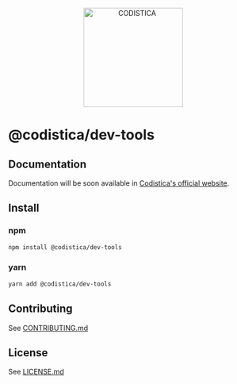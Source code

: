 
<!--suppress HtmlDeprecatedAttribute -->

<br/>

<div align="center">
  <a href="https://www.codistica.com">
    <img height="200" src="https://codistica-public.s3-eu-west-1.amazonaws.com/logo-full.png" alt="CODISTICA">
  </a>
  <br>
  
</div>


# @codistica/dev-tools

## Documentation

Documentation will be soon available in [Codistica's official website][coidistica-js-docs-url].


## Install

### npm
```bash
npm install @codistica/dev-tools
```

### yarn
```bash
yarn add @codistica/dev-tools
```

## Contributing

See [CONTRIBUTING.md](https://github.com/codistica/codistica-js/blob/develop/CONTRIBUTING.md)


## License

See [LICENSE.md](https://github.com/codistica/codistica-js/blob/develop/LICENSE.md)


<!--LINKS-->
[coidistica-js-docs-url]: https://www.codistica.com/